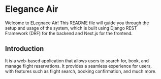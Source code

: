 <h1>Elegance Air</h1>
<p>Welcome to ELegnace Air! This README file will guide you through the setup and usage of the system, which is built using Django REST Framework (DRF) for the backend and Next.js for the frontend.</p>
<h2>Introduction</h2>
<p> It is a web-based application that allows users to search for, book, and manage flight reservations. It provides a seamless experience for users, with features such as flight search, booking confirmation, and much more.</p>

